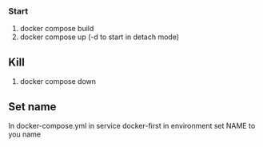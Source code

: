 ### Start

1. docker compose build
2. docker compose up (-d to start in detach mode)

## Kill

1. docker compose down

## Set name

In docker-compose.yml in service docker-first in environment set NAME to you name